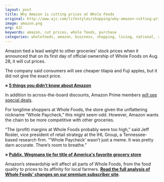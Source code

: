 ```yaml
---
layout: post
title: Why Amazon is cutting prices at Whole Foods 
original: http://www.ajc.com/lifestyles/shopping/why-amazon-cutting-prices-whole-foods/OW5rv5dAZ2EriDQmZEPDnJ/
image: amazon.png
org: AJC
keywords: amazon, cut prices, whole foods, purchase
categories: wholefoods, amazon, business, shopping, living, national, ajc, news
---
```


Amazon tied a lead weight to other groceries’ stock prices when it announced that on its first day of official ownership of Whole Foods on Aug. 28, it will cut prices. 

<!--break-->

The company said consumers will see cheaper tilapia and Fuji apples, but it did not give the exact price. 

**﻿» [5 things you didn’t know about Amazon](http://www.ajc.com/news/national/things-you-didn-know-about-amazon/PHKWfzgQxsvopAquJ8TOPL/)**   

In addition to across-the-board discounts, Amazon Prime members [will see special deals](http://www.ajc.com/news/national/amazon-prime-members-receive-discounts-whole-foods/WQhL94TgHNVVtRtMJApa9L/). 

For longtime shoppers at Whole Foods, the store given the unflattering nickname “Whole Paycheck,” this might seem odd. However, Amazon wants the chain to be more competitive with other groceries. 

“The (profit) margins at Whole Foods probably were too high,” said Jeff Roster, vice president of retail strategy at the IHL Group, a Tennessee-based research firm. “’Whole Paycheck’ wasn’t just a meme. It was pretty darn accurate. There’s room to breathe.” 

**﻿» [Publix, Wegmans tie for title of America's favorite grocery store](http://www.ajc.com/business/publix-wegmans-tie-for-title-america-favorite-grocery-store/IRBlB6CVDzbLnB2FDPK2LP/)** 

Amazon’s stewardship will affect all parts of Whole Foods, from the food quality to prices to its affinity for local farmers. **[Read the full analysis of Whole Foods’ changes on our premium subscriber site](http://www.myajc.com/lifestyles/shopping/how-whole-foods-lower-prices-will-affect-you/AJgcVhWTkHgWEaWkV7AtxI/)**.